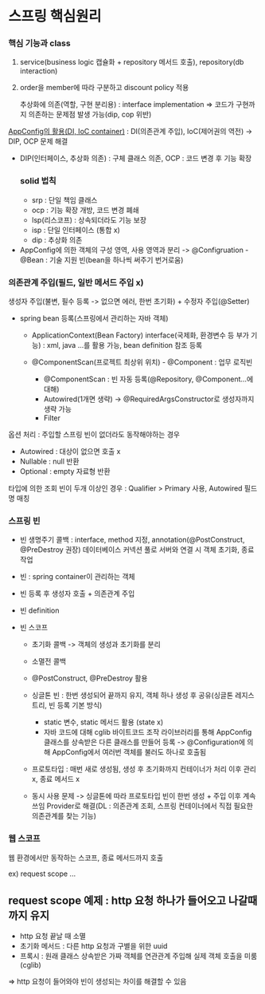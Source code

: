 # 스프링 핵심원리
### 핵심 기능과 class 
1.  service(business logic 캡슐화 + repository 메서드 호출), repository(db interaction)
2. order을 member에 따라 구분하고 discount policy 적용

   
    추상화에 의존(역할, 구현 분리용) : interface implementation => 코드가 구현까지 의존하는 문제점 발생 가능(dip, cop 위반)

   
[AppConfig의 활용(DI, IoC container)](https://github.com/pcochoco/spring_start/blob/main/src/main/java/hello/springs/AppConfig.java)
: DI(의존관계 주입), IoC(제어권의 역전) -> DIP, OCP 문제 해결 
- DIP(인터페이스, 추상화 의존) : 구체 클래스 의존, OCP : 코드 변경 후 기능 확장
    ### solid 법칙
  - srp : 단일 책임 클래스
  - ocp : 기능 확장 개방, 코드 변경 폐쇄
  - lsp(리스코프) : 상속되더라도 기능 보장
  - isp : 단일 인터페이스 (통합 x)
  - dip : 추상화 의존 
- AppConfig에 의한 객체의 구성 영역, 사용 영역과 분리  -> @Configruation - @Bean : 기술 지원 빈(bean을 하나씩 써주기 번거로움) 

   
 

### 의존관계 주입(필드, 일반 메서드 주입 x)
생성자 주입(불변, 필수 등록 -> 없으면 에러, 한번 초기화) + 수정자 주입(@Setter)


- spring bean 등록(스프링에서 관리하는 자바 객체)
    - ApplicationContext(Bean Factory) interface(국제화, 환경변수 등 부가 기능) : xml, java ...를 활용 가능, bean definition 참조 등록 
      
    - @ComponentScan(프로젝트 최상위 위치) - @Component : 업무 로직빈
      - @ComponentScan : 빈 자동 등록(@Repository, @Component...에 대해)
      - Autowired(1개면 생략) -> @RequiredArgsConstructor로 생성자까지 생략 가능 
      - Filter

옵션 처리 : 주입할 스프링 빈이 없더라도 동작해야하는 경우 
- Autowired : 대상이 없으면 호출 x
- Nullable : null 반환 
- Optional : empty 자료형 반환


타입에 의한 조회 빈이 두개 이상인 경우 : Qualifier > Primary 사용, Autowired 필드명 매칭

### 스프링 빈 
- 빈 생명주기 콜백 : interface, method 지정, annotation(@PostConstruct, @PreDestroy 권장)
      데이터베이스 커넥션 풀로 서버와 연결 시 객체 초기화, 종료 작업 
- 빈 : spring container이 관리하는 객체
- 빈 등록 후 생성자 호출 + 의존관계 주입
- 빈 definition 
- 빈 스코프


    - 초기화 콜백 -> 객체의 생성과 초기화를 분리 
    - 소멸전 콜백
    - @PostConstruct, @PreDestroy 활용 
    
    - 싱글톤 빈 : 한번 생성되어 끝까지 유지, 객체 하나 생성 후 공유(싱글톤 레지스트리, 빈 등록 기본 방식)
      - static 변수, static 메서드 활용 (state x)
      - 자바 코드에 대해 cglib 바이트코드 조작 라이브러리를 통해 AppConfig 클래스를 상속받은 다른 클래스를 만들어 등록
          -> @Configuration에 의해 AppConfig에서 여러번 객체를 불러도 하나로 호출됨 
    - 프로토타입 : 매번 새로 생성됨, 생성 후 초기화까지 컨테이너가 처리 이후 관리 x, 종료 메서드 x 
    - 동시 사용 문제 -> 싱글톤에 따라 프로토타입 빈이 한번 생성 + 주입 이후 계속 쓰임
      Provider로 해결(DL : 의존관계 조회, 스프링 컨테이너에서 직접 필요한 의존관계를 찾는 기능)
  
 

### 웹 스코프 
웹 환경에서만 동작하는 스코프, 종료 메서드까지 호출


ex) request scope ... 

## request scope 예제 : http 요청 하나가 들어오고 나갈때까지 유지 
- http 요청 끝날 때 소멸
- 초기화 메서드 : 다른 http 요청과 구별을 위한 uuid
- 프록시 : 원래 클래스 상속받은 가짜 객체를 연관관계 주입해 실제 객체 호출을 미룸 (cglib)

=> http 요청이 들어와야 빈이 생성되는 차이를 해결할 수 있음 


  

